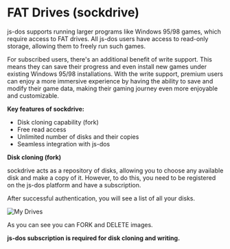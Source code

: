 # FAT Drives (sockdrive)

js-dos supports running larger programs like Windows 95/98 games, which require access to FAT drives. All js-dos users 
have access to read-only storage, allowing them to freely run such games.

For subscribed users, there's an additional benefit of write support. This means they can save their progress and even 
install new games under existing Windows 95/98 installations. With the write support, premium users can enjoy a more 
immersive experience by having the ability to save and modify their game data, making their gaming journey even more 
enjoyable and customizable.

**Key features of sockdrive:**

* Disk cloning capability (fork)
* Free read access
* Unlimited number of disks and their copies
* Seamless integration with js-dos

**Disk cloning (fork)**

sockdrive acts as a repository of disks, allowing you to choose any available disk and make a copy of it. 
However, to do this, you need to be registered on the js-dos platform and have a subscription.

After successful authentication, you will see a list of all your disks.

![My Drives](my-drives.jpg)

As you can see you can FORK and DELETE images.

**js-dos subscription is required for disk cloning and writing.**